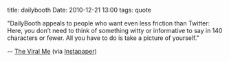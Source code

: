 title: dailybooth
Date: 2010-12-21 13:00
tags: quote
 

"DailyBooth appeals to people who want even less friction than Twitter: Here,
you don’t need to think of something witty or informative to say in 140
characters or fewer. All you have to do is take a picture of yourself."

-- [The Viral Me](http://www.gq.com/news-politics/big-issues/201012/viral-me-silicon-valley-social-networking-devin-friedman) (via [Instapaper](http://www.instapaper.com/))
